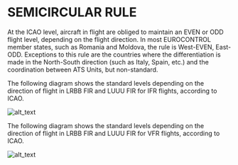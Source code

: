 # SEMICIRCULAR RULE

At the ICAO level, aircraft in flight are obliged to maintain an EVEN or ODD flight level, depending on the flight direction. In most EUROCONTROL member states, such as Romania and Moldova, the rule is West-EVEN, East-ODD. Exceptions to this rule are the countries where the differentiation is made in the North-South direction (such as Italy, Spain, etc.) and the coordination between ATS Units, but non-standard.

The following diagram shows the standard levels depending on the direction of flight in LRBB FIR and LUUU FIR for IFR flights, according to ICAO.

![alt_text](../../images/semicircular-ifr.png)

The following diagram shows the standard levels depending on the direction of flight in LRBB FIR and LUUU FIR for VFR flights, according to ICAO.

![alt_text](../../images/semicircular-vfr.png)